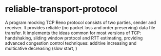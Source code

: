 # reliable-transport-protocol

A program mocking TCP Reno protocol consists of two parties, sender and receiver. It provides reliable (no packet loss and order preserving) data file transfer. It implements the ideas common for most versions of TCP: handshaking, sliding window protocol and RTT estimating, providing advanced congestion control techniques: additive increasing and multicative decreasing (slow start, ) 
